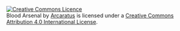 <a rel="license" href="http://creativecommons.org/licenses/by/4.0/"><img alt="Creative Commons Licence" style="border-width:0" src="http://i.creativecommons.org/l/by/4.0/88x31.png" /></a><br /><span xmlns:dct="http://purl.org/dc/terms/" property="dct:title">Blood Arsenal</span> by <a xmlns:cc="http://creativecommons.org/ns#" href="https://github.com/Arcaratus/BloodArsenal" property="cc:attributionName" rel="cc:attributionURL">Arcaratus</a> is licensed under a <a rel="license" href="http://creativecommons.org/licenses/by/4.0/">Creative Commons Attribution 4.0 International License</a>.
